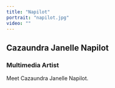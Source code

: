 ```yaml
---
title: "Napilot"
portrait: "napilot.jpg"
video: ""
---
```


## Cazaundra Janelle Napilot
### Multimedia Artist

Meet Cazaundra Janelle Napilot.